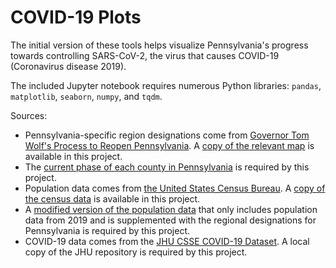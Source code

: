 # COVID-19 Plots

The initial version of these tools helps visualize Pennsylvania's progress towards controlling SARS-CoV-2, the virus that causes COVID-19 (Coronavirus disease 2019).

The included Jupyter notebook requires numerous Python libraries: `pandas`, `matplotlib`, `seaborn`, `numpy`, and `tqdm`.

Sources:
* Pennsylvania-specific region designations come from [Governor Tom Wolf's Process to Reopen Pennsylvania](https://www.governor.pa.gov/process-to-reopen-pennsylvania/). A [copy of the relevant map](resources/20200423-Bureau-Community-Health-Systems-Regional-Map-Opt.png) is available in this project.
* The [current phase of each county in Pennsylvania](phases.csv) is required by this project.
* Population data comes from [the United States Census Bureau](https://www.census.gov/data/datasets/time-series/demo/popest/2010s-counties-total.html). A [copy of the census data](resources/co-est2019-annres.xlsx) is available in this project. 
* A [modified version of the population data](resources/county-populations.csv) that only includes population data from 2019 and is supplemented with the regional designations for Pennsylvania is required by this project.
* COVID-19 data comes from the [JHU CSSE COVID-19 Dataset](https://github.com/CSSEGISandData/COVID-19). A local copy of the JHU repository is required by this project.



